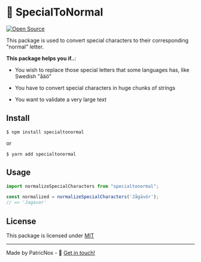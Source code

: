 # 🌟 **SpecialToNormal**
<p align="center">

[![Open Source](https://badges.frapsoft.com/os/v1/open-source.svg?v=103)](https://opensource.org/)

</p>

This package is used to convert special characters to their corresponding "normal" letter.

**This package helps you if..**:

* You wish to replace those special letters that some languages has, like Swedish "åäö"

* You have to convert special characters in huge chunks of strings

* You want to validate a very large text



 ## Install

    $ npm install specialtonormal
or

    $ yarn add specialtonormal

## Usage

```js
import normalizeSpecialCharacters from "specialtonormal";

const normalized = normalizeSpecialCharacters('Jågävör');
// => 'Jagavor'
```

## License

This package is licensed under [MIT](https://github.com/PatricNox/SpecialToNormal/blob/release/LICENSE)


----------

Made by PatricNox - 👋 [Get in touch!](https://www.linkedin.com/in/patricnox)
